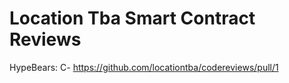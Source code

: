 # Location Tba Smart Contract Reviews

HypeBears: C- 
https://github.com/locationtba/codereviews/pull/1
